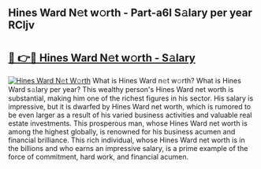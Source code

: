 ## Hines Ward N𝚎t w𝚘rth - Part-a6I S𝚊lary per year RCljv

# <h2><a href="http://gc0kwr.nevu.top/?p=Hines+Ward">🔗 👉🔴 Hines Ward N𝚎t w𝚘rth - S𝚊lary</a></h2>

[![Hines Ward N𝚎t W𝚘rth](https://i.imgur.com/Oavwk0R.jpeg)](http://gc0kwr.nevu.top/?p=Hines+Ward)
What is Hines Ward n𝚎t w𝚘rth? What is Hines Ward s𝚊lary per year?
This wealthy person's Hines Ward net worth is substantial, making him one of the richest figures in his sector. His salary is impressive, but it is dwarfed by Hines Ward net worth, which is rumored to be even larger as a result of his varied business activities and valuable real estate investments. This prosperous man, whose Hines Ward net worth is among the highest globally, is renowned for his business acumen and financial brilliance. This rich individual, whose Hines Ward net worth is in the billions and who earns an impressive salary, is a prime example of the force of commitment, hard work, and financial acumen.
